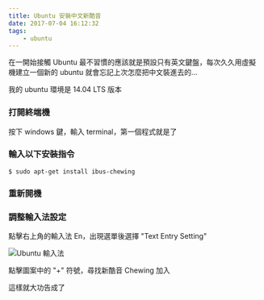 ```yaml
---
title: Ubuntu 安裝中文新酷音
date: 2017-07-04 16:12:32
tags:
    - ubuntu
---
```


在一開始接觸 Ubuntu 最不習慣的應該就是預設只有英文鍵盤，每次久久用虛擬機建立一個新的 ubuntu 就會忘記上次怎麼把中文裝進去的...

<!--more-->

我的 ubuntu 環境是 14.04 LTS 版本

### 打開終端機

按下 windows 鍵，輸入 terminal，第一個程式就是了

### 輸入以下安裝指令

```
$ sudo apt-get install ibus-chewing
```

### 重新開機

### 調整輸入法設定

點擊右上角的輸入法 En，出現選單後選擇 "Text Entry Setting"

![Ubuntu 輸入法](/blog/image/ubuntu_type1.PNG)

點擊圖案中的 "+" 符號，尋找新酷音 Chewing 加入

這樣就大功告成了